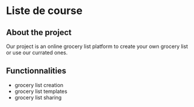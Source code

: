# Liste de course

## About the project
Our project is an online grocery list platform to create your own grocery list or use our currated ones.

## Functionnalities
- grocery list creation
- grocery list templates
- grocery list sharing
